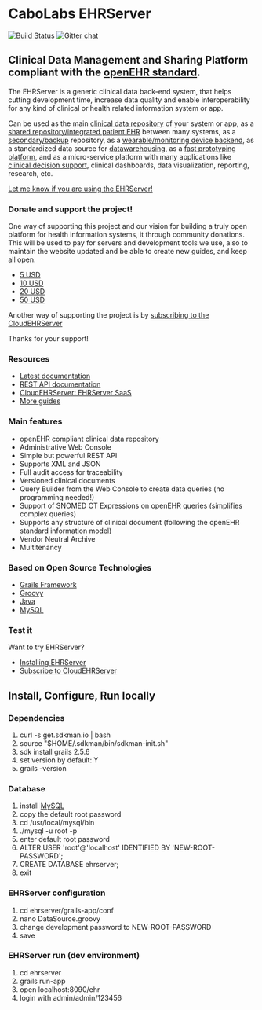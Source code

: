 # CaboLabs EHRServer

[![Build Status](https://travis-ci.org/ppazos/cabolabs-ehrserver.svg?branch=master)](https://travis-ci.org/ppazos/cabolabs-ehrserver)
[![Gitter chat](https://badges.gitter.im/gitterHQ/gitter.png)](https://gitter.im/CaboLabs/EHRServer)


## Clinical Data Management and Sharing Platform compliant with the [openEHR standard](http://openehr.org).

The EHRServer is a generic clinical data back-end system, that helps cutting development time, increase data quality and enable
interoperability for any kind of clinical or health related information system or app.

Can be used as the main [clinical data repository](https://cloudehrserver.com/learn/use_case_health_and_wellness_apps) of your system or app, as a
[shared repository/integrated patient EHR](https://cloudehrserver.com/learn/use_case_shared_health_recods) between many systems, as a
[secondary/backup](https://cloudehrserver.com/learn/use_case_backup_and_query_database) repository, as a
[wearable/monitoring device backend](https://cloudehrserver.com/learn/use_case_monitoring_and_wearables), as a
standardized data source for [datawarehousing](https://cloudehrserver.com/learn/use_case_analytics_and_datawarehousing), as a
[fast prototyping platform](https://cloudehrserver.com/learn/use_case_fast_prototyping_poc),
and as a micro-service platform with many applications like
[clinical decision support](https://cloudehrserver.com/learn/use_case_clinical_decision_support), clinical dashboards, data visualization, reporting, research, etc.

[Let me know if you are using the EHRServer!](https://twitter.com/ppazos)

### Donate and support the project!

One way of supporting this project and our vision for building a truly open platform for health information systems, it through community donations.
This will be used to pay for servers and development tools we use, also to maintain the website updated and be able to create new guides, and keep all open.

* [5 USD](https://www.paypal.me/cabolabs/5)
* [10 USD](https://www.paypal.me/cabolabs/10)
* [20 USD](https://www.paypal.me/cabolabs/20)
* [50 USD](https://www.paypal.me/cabolabs/50)


Another way of supporting the project is by [subscribing to the CloudEHRServer](https://cloudehrserver.com/pricing)

Thanks for your support!


### Resources

* [Latest documentation](https://www.cabolabs.com/en/projects)
* [REST API documentation](https://docs.google.com/viewerng/viewer?url=http://cabolabs.com/software_resources/EHRServer_v1.2.pdf)
* [CloudEHRServer: EHRServer SaaS](https://cloudehrserver.com/)
* [More guides](https://cloudehrserver.com/learn)


### Main features

* openEHR compliant clinical data repository
* Administrative Web Console
* Simple but powerful REST API
* Supports XML and JSON
* Full audit access for traceability
* Versioned clinical documents
* Query Builder from the Web Console to create data queries (no programming needed!)
* Support of SNOMED CT Expressions on openEHR queries (simplifies complex queries)
* Supports any structure of clinical document (following the openEHR standard information model)
* Vendor Neutral Archive
* Multitenancy


### Based on Open Source Technologies

* [Grails Framework](http://grails.org)
* [Groovy](http://groovy.codehaus.org)
* [Java](http://docs.oracle.com/javase/specs)
* [MySQL](http://dev.mysql.com/downloads/mysql/)


### Test it

Want to try EHRServer?

* [Installing EHRServer](https://cloudehrserver.com/learn/try_it)
* [Subscribe to CloudEHRServer](https://cloudehrserver.com/pricing)



## Install, Configure, Run locally


### Dependencies

1. curl -s get.sdkman.io | bash
2. source "$HOME/.sdkman/bin/sdkman-init.sh"
3. sdk install grails 2.5.6
4. set version by default: Y
5. grails -version


### Database

1. install [MySQL](https://dev.mysql.com/downloads/mysql/)
2. copy the default root password
3. cd /usr/local/mysql/bin
4. ./mysql -u root -p
5. enter default root password
6. ALTER USER 'root'@'localhost' IDENTIFIED BY 'NEW-ROOT-PASSWORD';
8. CREATE DATABASE ehrserver;
9. exit


### EHRServer configuration

1. cd ehrserver/grails-app/conf
2. nano DataSource.groovy
3. change development password to NEW-ROOT-PASSWORD
4. save


### EHRServer run (dev environment)

1. cd ehrserver
2. grails run-app
3. open localhost:8090/ehr
4. login with admin/admin/123456
